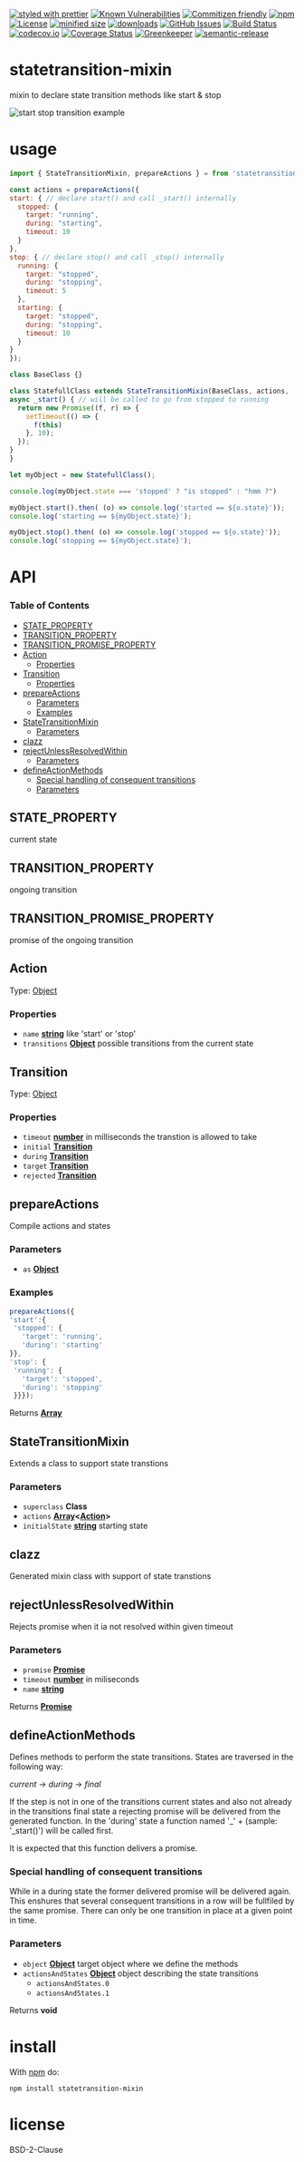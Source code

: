 [![styled with prettier](https://img.shields.io/badge/styled_with-prettier-ff69b4.svg)](https://github.com/prettier/prettier)
[![Known Vulnerabilities](https://snyk.io/test/github/arlac77/statetransition-mixin/badge.svg)](https://snyk.io/test/github/arlac77/statetransition-mixin)
[![Commitizen friendly](https://img.shields.io/badge/commitizen-friendly-brightgreen.svg)](http://commitizen.github.io/cz-cli/)
[![npm](https://img.shields.io/npm/v/statetransition-mixin.svg)](https://www.npmjs.com/package/statetransition-mixin)
[![License](https://img.shields.io/badge/License-BSD%203--Clause-blue.svg)](https://opensource.org/licenses/BSD-3-Clause)
[![minified size](https://badgen.net/bundlephobia/min/statetransition-mixin)](https://bundlephobia.com/result?p=statetransition-mixin)
[![downloads](http://img.shields.io/npm/dm/statetransition-mixin.svg?style=flat-square)](https://npmjs.org/package/statetransition-mixin)
[![GitHub Issues](https://img.shields.io/github/issues/arlac77/statetransition-mixin.svg?style=flat-square)](https://github.com/arlac77/statetransition-mixin/issues)
[![Build Status](https://secure.travis-ci.org/arlac77/statetransition-mixin.png)](http://travis-ci.org/arlac77/statetransition-mixin)
[![codecov.io](http://codecov.io/github/arlac77/statetransition-mixin/coverage.svg?branch=master)](http://codecov.io/github/arlac77/statetransition-mixin?branch=master)
[![Coverage Status](https://coveralls.io/repos/arlac77/statetransition-mixin/badge.svg)](https://coveralls.io/r/arlac77/statetransition-mixin)
[![Greenkeeper](https://badges.greenkeeper.io/arlac77/statetransition-mixin.svg)](https://greenkeeper.io/)
[![semantic-release](https://img.shields.io/badge/%20%20%F0%9F%93%A6%F0%9F%9A%80-semantic--release-e10079.svg)](https://github.com/arlac77/statetransition-mixin)

# statetransition-mixin

mixin to declare state transition methods like start & stop

![start stop transition example](doc/start-stop.png)

# usage

<!-- skip-example -->

```js
import { StateTransitionMixin, prepareActions } = from 'statetransition-mixin';

const actions = prepareActions({
start: { // declare start() and call _start() internally
  stopped: {
    target: "running",
    during: "starting",
    timeout: 10
  }
},
stop: { // declare stop() and call _stop() internally
  running: {
    target: "stopped",
    during: "stopping",
    timeout: 5
  },
  starting: {
    target: "stopped",
    during: "stopping",
    timeout: 10
  }
}
});

class BaseClass {}

class StatefullClass extends StateTransitionMixin(BaseClass, actions, 'stopped') {
async _start() { // will be called to go from stopped to running
  return new Promise((f, r) => {
    setTimeout(() => {
      f(this)
    }, 10);
  });
}
}

let myObject = new StatefullClass();

console.log(myObject.state === 'stopped' ? "is stopped" : "hmm ?")

myObject.start().then( (o) => console.log('started == ${o.state}'));
console.log('starting == ${myObject.state}');

myObject.stop().then( (o) => console.log('stopped == ${o.state}'));
console.log('stopping == ${myObject.state}');
```

# API

<!-- Generated by documentation.js. Update this documentation by updating the source code. -->

### Table of Contents

-   [STATE_PROPERTY](#state_property)
-   [TRANSITION_PROPERTY](#transition_property)
-   [TRANSITION_PROMISE_PROPERTY](#transition_promise_property)
-   [Action](#action)
    -   [Properties](#properties)
-   [Transition](#transition)
    -   [Properties](#properties-1)
-   [prepareActions](#prepareactions)
    -   [Parameters](#parameters)
    -   [Examples](#examples)
-   [StateTransitionMixin](#statetransitionmixin)
    -   [Parameters](#parameters-1)
-   [clazz](#clazz)
-   [rejectUnlessResolvedWithin](#rejectunlessresolvedwithin)
    -   [Parameters](#parameters-2)
-   [defineActionMethods](#defineactionmethods)
    -   [Special handling of consequent transitions](#special-handling-of-consequent-transitions)
    -   [Parameters](#parameters-3)

## STATE_PROPERTY

current state

## TRANSITION_PROPERTY

ongoing transition

## TRANSITION_PROMISE_PROPERTY

promise of the ongoing transition

## Action

Type: [Object](https://developer.mozilla.org/docs/Web/JavaScript/Reference/Global_Objects/Object)

### Properties

-   `name` **[string](https://developer.mozilla.org/docs/Web/JavaScript/Reference/Global_Objects/String)** like 'start' or 'stop'
-   `transitions` **[Object](https://developer.mozilla.org/docs/Web/JavaScript/Reference/Global_Objects/Object)** possible transitions from the current state

## Transition

Type: [Object](https://developer.mozilla.org/docs/Web/JavaScript/Reference/Global_Objects/Object)

### Properties

-   `timeout` **[number](https://developer.mozilla.org/docs/Web/JavaScript/Reference/Global_Objects/Number)** in milliseconds the transtion is allowed to take
-   `initial` **[Transition](#transition)** 
-   `during` **[Transition](#transition)** 
-   `target` **[Transition](#transition)** 
-   `rejected` **[Transition](#transition)** 

## prepareActions

<!-- skip-example -->

Compile actions and states

### Parameters

-   `as` **[Object](https://developer.mozilla.org/docs/Web/JavaScript/Reference/Global_Objects/Object)** 

### Examples

```javascript
prepareActions({
'start':{
 'stopped': {
   'target': 'running',
   'during': 'starting'
}},
'stop': {
 'running': {
   'target': 'stopped',
   'during': 'stopping'
 }}});
```

Returns **[Array](https://developer.mozilla.org/docs/Web/JavaScript/Reference/Global_Objects/Array)** 

## StateTransitionMixin

Extends a class to support state transtions

### Parameters

-   `superclass` **Class** 
-   `actions` **[Array](https://developer.mozilla.org/docs/Web/JavaScript/Reference/Global_Objects/Array)&lt;[Action](#action)>** 
-   `initialState` **[string](https://developer.mozilla.org/docs/Web/JavaScript/Reference/Global_Objects/String)** starting state

## clazz

Generated mixin class with support of state transtions

## rejectUnlessResolvedWithin

Rejects promise when it ia not resolved within given timeout

### Parameters

-   `promise` **[Promise](https://developer.mozilla.org/docs/Web/JavaScript/Reference/Global_Objects/Promise)** 
-   `timeout` **[number](https://developer.mozilla.org/docs/Web/JavaScript/Reference/Global_Objects/Number)** in miliseconds
-   `name` **[string](https://developer.mozilla.org/docs/Web/JavaScript/Reference/Global_Objects/String)** 

Returns **[Promise](https://developer.mozilla.org/docs/Web/JavaScript/Reference/Global_Objects/Promise)** 

## defineActionMethods

Defines methods to perform the state transitions.
States are traversed in the following way:

 _current_ -> _during_ -> _final_

If the step is not in one of the transitions current
states and also not already in the transitions final
state a rejecting promise will be delivered from the
generated function. In the 'during' state a function
named '\_' + <transitions name> (sample: '\_start()')
will be called first.

It is expected that this function delivers a promise.

### Special handling of consequent transitions

While in a during state the former delivered promise will be
delivered again. This enshures that several consequent
transitions in a row will be fullfiled by the same promise.
There can only be one transition in place at a given point in time.

### Parameters

-   `object` **[Object](https://developer.mozilla.org/docs/Web/JavaScript/Reference/Global_Objects/Object)** target object where we define the methods
-   `actionsAndStates` **[Object](https://developer.mozilla.org/docs/Web/JavaScript/Reference/Global_Objects/Object)** object describing the state transitions
    -   `actionsAndStates.0`  
    -   `actionsAndStates.1`  

Returns **void** 

# install

With [npm](http://npmjs.org) do:

    npm install statetransition-mixin

# license

BSD-2-Clause
